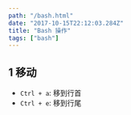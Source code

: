 ```yaml
---
path: "/bash.html"
date: "2017-10-15T22:12:03.284Z"
title: "Bash 操作"
tags: ["bash"]
---
```


## 1 移动
- `Ctrl + a`: 移到行首
- `Ctrl + e`: 移到行尾
